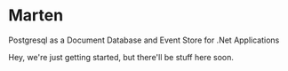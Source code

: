 # Marten
Postgresql as a Document Database and Event Store for .Net Applications

Hey, we're just getting started, but there'll be stuff here soon.
